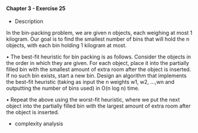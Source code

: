 #### Chapter 3 - Exercise 25
* Description

In the bin-packing problem, we are given n objects, each weighing at most
1 kilogram. Our goal is to find the smallest number of bins that will hold the n
objects, with each bin holding 1 kilogram at most.

• The best-fit heuristic for bin packing is as follows. Consider the objects
in the order in which they are given. For each object, place it into the
partially filled bin with the smallest amount of extra room after the object
is inserted. If no such bin exists, start a new bin. Design an algorithm
that implements the best-fit heuristic (taking as input the n weights
w1, w2, ...,wn and outputting the number of bins used) in O(n log n) time.

• Repeat the above using the worst-fit heuristic, where we put the next
object into the partially filled bin with the largest amount of extra room
after the object is inserted.

* complexity analysis


